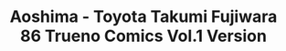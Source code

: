 ---
layout: product
title: "Aoshima - Toyota Takumi Fujiwara 86 Trueno Comics Vol.1 Version"
price: "TBA" 
desc: "N/A"
img_path: "/assets/img/AO03206.jpg"
brand: "N/A"
available: false
special_offer: false
new: false
soon: false
cat: "010000"
subcat: "013700"
subsubcat: "0N/A"
sifra: "AO03206"
---